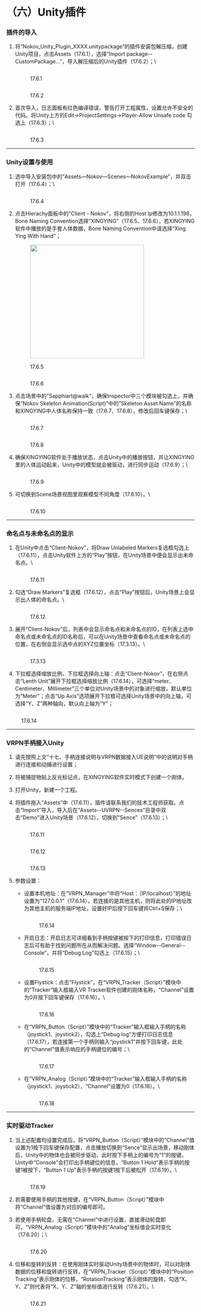# （六）Unity插件

### **插件的导入**

1.  将“Nokov\_Unity\_Plugin\_XXXX.unitypackage”的插件安装包解压缩，创建Unity项目，点击Assets（17.6.1），选择”Import package--CustomPackage...”，导入解压缩后的Unity插件（17.6.2）；\


    <figure><img src="../.gitbook/assets/image (284).png" alt=""><figcaption><p>17.6.1</p></figcaption></figure>



    <figure><img src="../.gitbook/assets/image (25).png" alt=""><figcaption><p>17.6.2</p></figcaption></figure>
2.  首次导入，日志面板有红色编译错误，警告打开工程属性，设置允许不安全的代码。将Unity上方的Edit->ProjectSettings->Player-Allow Unsafe code 勾选上（17.6.3）；\


    <figure><img src="../.gitbook/assets/image (26).png" alt=""><figcaption><p>17.6.3</p></figcaption></figure>



***

### **Unity设置与使用**

1.  选中导入安装包中的”Assets—Nokov—Scenes—NokovExample”，并双击打开（17.6.4）；\


    <figure><img src="../.gitbook/assets/image (491).png" alt=""><figcaption><p>17.6.4</p></figcaption></figure>
2.  点击Hierachy面板中的”Client - Nokov”，将右侧的Host Ip修改为10.1.1.198，Bone Naming Convention选择”XINGYING”（17.6.5、17.6.6），若XINGYING软件中播放的是手套人体数据，Bone Naming Convention中请选择“Xing Ying With Hand”；

    <div align="left"><figure><img src="../.gitbook/assets/企业微信截图_1740974055162.png" alt="" width="304"><figcaption><p>17.6.5</p></figcaption></figure> <figure><img src="../.gitbook/assets/企业微信截图_17409741312705.png" alt=""><figcaption><p>17.6.6</p></figcaption></figure></div>
3.  点击场景中的”Sapphiart@walk”，确保Inspector中三个模块被勾选上，并确保”Nokov Skeleton Animation(Script)”中的”Skeleton Asset Name”的名称和XINGYING中人体名称保持一致（17.6.7、17.6.8），修改后回车键保存；\


    <div align="left"><figure><img src="../.gitbook/assets/企业微信截图_17409742149674.png" alt=""><figcaption><p>17.6.7</p></figcaption></figure> <figure><img src="../.gitbook/assets/企业微信截图_17409742416943 (1).png" alt=""><figcaption><p>17.6.8</p></figcaption></figure></div>
4.  确保XINGYING软件处于播放状态，点击Unity中的播放按钮，并让XINGYING里的人体运动起来，Unity中的模型就会被驱动，进行同步运动（17.6.9）；\


    <figure><img src="../.gitbook/assets/企业微信截图_17409743735108.png" alt=""><figcaption><p>17.6.9</p></figcaption></figure>
5.  可切换到Scene场景视图里观察模型不同角度（17.6.10）。\


    <figure><img src="../.gitbook/assets/企业微信截图_17409744485733.png" alt=""><figcaption><p>17.6.10</p></figcaption></figure>



***

### 命名点与未命名点的显示

1.  在Unity中点击“Client-Nokov”，将Draw Unlabeled Markers复选框勾选上（17.6.11），点击Unity软件上方的“Play”按钮，在Unity场景中便会显示出未命名点。\


    <figure><img src="../.gitbook/assets/image (27).png" alt=""><figcaption><p>17.6.11</p></figcaption></figure>
2.  勾选“Draw Markers”复选框（17.6.12），点击“Play”按钮后，Unity场景上会显示出人体的命名点。\


    <figure><img src="../.gitbook/assets/image (28).png" alt=""><figcaption><p>17.6.12</p></figcaption></figure>
3.  展开“Client-Nokov”后，列表中会显示命名点和未命名点的ID，在列表上选中命名点或未命名点的ID名称后，可以在Unity场景中查看命名点或未命名点的位置，在右侧会显示选中点的XYZ位置坐标（17.3.13）。\


    <figure><img src="../.gitbook/assets/image (29).png" alt=""><figcaption><p>17.3.13</p></figcaption></figure>
4. 下拉框选择缩放比例、下拉框选择向上轴：点击“Client-Nokov”，在右侧点击“Lenth Unit”展开下拉框选择缩放比例（17.6.14），可选择“meter、Centimeter、Millimeter”三个单位对Unity场景中的对象进行缩放，默认单位为“Meter”；点击“Up Axis”选项展开下拉框可选择Unity场景中的向上轴，可选择“Y、Z”两种轴向，默认向上轴为“Y”；

<figure><img src="../.gitbook/assets/image (330).png" alt=""><figcaption><p>17.6.14</p></figcaption></figure>

***

### **VRPN手柄接入Unity**

1. 请先按照上文“十七、手柄连接说明与VRPN数据接入UE说明“中的说明对手柄进行连接和动捕进行设置；
2. 将被捕捉物贴上反光标记点，在XINGYING软件实时模式下创建一个刚体。
3. 打开Unity，新建一个工程。
4.  将插件拖入“Assets”中（17.6.11），插件请联系我们的技术工程师获取。点击“Import”导入，导入后在“Assets--UVRPN--Sences”目录中双击“Demo”进入Unity场景（17.6.12），切换到“Sence”（17.6.13）；\


    <figure><img src="../.gitbook/assets/image (295).png" alt=""><figcaption><p>17.6.11</p></figcaption></figure>

    <figure><img src="../.gitbook/assets/image (296).png" alt=""><figcaption><p>17.6.12</p></figcaption></figure>

    <figure><img src="../.gitbook/assets/image (297).png" alt=""><figcaption><p>17.6.13</p></figcaption></figure>
5. 参数设置：
   *   设置本机地址：在“VRPN\_Manager”中将“Host：（IP/localhost）”的地址设置为“127.0.0.1”（17.6.14），若连接的是其他主机，则将此处的IP地址改为其他主机的服务端IP地址，设置好IP后按下回车键并Ctrl+S保存；\


       <figure><img src="../.gitbook/assets/image (298).png" alt=""><figcaption><p>17.6.14</p></figcaption></figure>
   *   开启日志：开启日志可详细看到手柄按键被按下的打印信息，打印错误日志后可有助于找到问题所在从而解决问题。选择“Window--General--Console”，并将“Debug Log”勾选上（17.6.15）；\


       <figure><img src="../.gitbook/assets/image (299).png" alt=""><figcaption><p>17.6.15</p></figcaption></figure>
   *   设置Flystick：点击“Flystick”，在“VRPN\_Tracker（Script）”模块中的“Tracker”输入框输入VR Tracker软件创建的刚体名称，“Channel”设置为0并按下回车键保存（17.6.16）。\


       <figure><img src="../.gitbook/assets/image (300).png" alt=""><figcaption><p>17.6.16</p></figcaption></figure>
   *   在“VRPN\_Button（Script）”模块中的“Tracker”输入框输入手柄的名称（joystick1、joystick2），勾选上“Debug log”方便打印日志信息（17.6.17），若连接第一个手柄则输入“joystick1”并按下回车键，此处的“Channel”值表示响应的手柄键位的编号；\


       <figure><img src="../.gitbook/assets/image (301).png" alt=""><figcaption><p>17.6.17</p></figcaption></figure>
   *   在“VRPN\_Analog（Script）”模块中的“Tracker”输入框输入手柄的名称（joystick1、joystick2），“Channel”设置为0（17.6.18）。\


       <figure><img src="../.gitbook/assets/image (302).png" alt=""><figcaption><p>17.6.18</p></figcaption></figure>



***

### 实时驱动Tracker <a href="#toc7139" id="toc7139"></a>

1.  当上述配置均设置完成后，将“VRPN\_Button（Script）”模块中的“Channel”值设置为1按下回车键保存配置，点击播放切换到“Sence”显示出场景，移动刚体后，Unity中的物体也会被同步驱动，此时按下手柄上的编号为“1”的按键，Unity中“Console”会打印出手柄键位的信息，“Button 1 Hold”表示手柄的按键1被按下，“Button 1 Up”表示手柄的按键1按下后被松开（17.6.19）。\


    <figure><img src="../.gitbook/assets/image (303).png" alt=""><figcaption><p>17.6.19</p></figcaption></figure>
2. 若需要使用手柄的其他按键，在“VRPN\_Button（Script）”模块中将“Channel”值设置为对应的编号即可。
3.  若使用手柄轮盘，无需在“Channel”中进行设置，直接滑动轮盘即可，“VRPN\_Analog（Script）”模块中的“Analog”坐标值会实时变化（17.6.20）；\


    <figure><img src="../.gitbook/assets/image (304).png" alt=""><figcaption><p>17.6.20</p></figcaption></figure>
4.  位移和旋转的反转：在使用刚体实时驱动Unity场景中的物体时，可以对刚体数据的位移和旋转进行反转，在“VRPN\_Tracker（Script）”模块中的“Position Tracking”表示刚体的位移，“RotationTracking”表示刚体的旋转，勾选“X、Y、Z”则代表将“X、Y、Z”轴的坐标值进行反转（17.6.21）。\


    <figure><img src="../.gitbook/assets/image (305).png" alt=""><figcaption><p>17.6.21</p></figcaption></figure>
